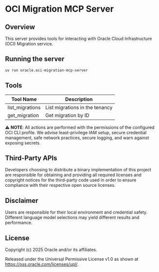 # OCI Migration MCP Server

## Overview

This server provides tools for interacting with Oracle Cloud Infrastructure (OCI) Migration service.

## Running the server
```sh
uv run oracle.oci-migration-mcp-server
```

## Tools
| Tool Name | Description |
| --- | --- |
| list_migrations | List migrations in the tenancy |
| get_migration | Get migration by ID |


⚠️ **NOTE**: All actions are performed with the permissions of the configured OCI CLI profile. We advise least-privilege IAM setup, secure credential management, safe network practices, secure logging, and warn against exposing secrets.

## Third-Party APIs

Developers choosing to distribute a binary implementation of this project are responsible for obtaining and providing all required licenses and copyright notices for the third-party code used in order to ensure compliance with their respective open source licenses.

## Disclaimer

Users are responsible for their local environment and credential safety. Different language model selections may yield different results and performance.

## License

Copyright (c) 2025 Oracle and/or its affiliates.
 
Released under the Universal Permissive License v1.0 as shown at  
<https://oss.oracle.com/licenses/upl/>.

